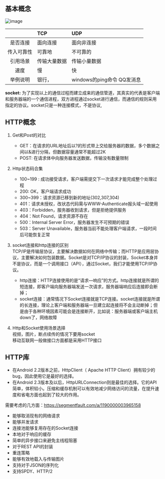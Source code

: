 
## 基本概念

![image](http://img.blog.csdn.net/20160713193502676?watermark/2/text/aHR0cDovL2Jsb2cuY3Nkbi5uZXQv/font/5a6L5L2T/fontsize/400/fill/I0JBQkFCMA==/dissolve/70/gravity/Center)


||	TCP	|UDP|
|:-----:|:--------|:-------|
| 是否连接	| 面向连接	| 面向非连接 |
| 传入可靠性| 	可靠地	| 不可靠的|
| 引用场景	| 传输大量数据	| 传输小量数据|
| 速度	| 慢	| 快 |
| 举例说明	| 银行，	| windows的ping命令 QQ发消息


**socket:** 
为了实现以上的通信过程而建立成来的通信管道，其真实的代表是客户端和服务器端的一个通信进程，双方进程通过socket进行通信，而通信的规则采用指定的协议。socket只是一种连接模式，不是协议,

## HTTP概念
1. Get和Post的对比  
	- GET：在请求的URL地址后以?的形式带上交给服务器的数据，多个数据之间以&进行分隔，但数据容量通常不能超过2K
	- POST: 在请求体中向服务器发送数据，传输没有数量限制

2. Http状态码合集  
	- 100~199 : 成功接受请求，客户端需提交下一次请求才能完成整个处理过程
	- 200: OK，客户端请求成功
	- 300~399：请求资源已移到新的地址(302,307,304)
	- 401：请求未授权，改状态代码需与WWW-Authenticate报头域一起使用
	- 403：Forbidden，服务器收到请求，但是拒绝提供服务
	- 404：Not Found，请求资源不存在
	- 500：Internal Server Error，服务器发生不可预期的错误
	- 503：Server Unavailable，服务器当前不能处理客户端请求，一段时间后可能恢复正常

3. socket连接和http连接的区别  
TCP/IP是传输层协议，主要解决数据如何在网络中传输；而HTTP是应用层协议，主要解决如何包装数据。Socket是对TCP/IP协议的封装，Socket本身并不是协议，而是一个调用接口（API），通过Socket，我们才能使用TCP/IP协议。  
	- http连接：HTTP连接使用的是“请求—响应”的方式。http连接就是所谓的短连接，即客户端向服务器端发送一次请求，服务器端响应后连接即会断掉；
	- socket连接：通常情况下Socket连接就是TCP连接。socket连接就是所谓的长连接，理论上客户端和服务器端一旦建立起连接将不会主动断掉；但是由于各种环境因素可能会是连接断开，比如说：服务器端或客户端主机down了，网络故障

4.  Http和Socket使用场景选择  
	视频，图片，断点续传的情况下要用socket  
	移动互联网一般做接口方面都是采用HTTP接口

## HTTP库

- 在Android 2.2版本之前，HttpClient（ Apache HTTP Client）拥有较少的bug，因此使用它是最好的选择。
- 在Android 2.3版本及以后，HttpURLConnection则是最佳的选择。它的API简单，体积较小。压缩和缓存机制可以有效地减少网络访问的流量，在提升速度和省电方面也起到了较大的作用。

需要考虑的几方面：<https://segmentfault.com/a/1190000003965158>    

- 能够取消现有的网络请求
- 能够并发请求
- 连接池能够复用存在的Socket连接
- 本地对于响应的缓存
- 简单的异步接口来避免主线程阻塞
- 对于REST API的封装
- 重连策略
- 能够有效地载入与传输图片
- 支持对于JSON的序列化
- 支持SPDY、HTTP/2
